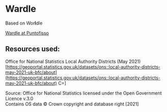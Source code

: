 # Wardle

Based on Wor**l**dle

[Wardle at Puntofisso](https://wardle.puntofisso.net)

## Resources used:

Office for National Statistics Local Authority Districts (May 2021) [https://geoportal.statistics.gov.uk/datasets/ons::local-authority-districts-may-2021-uk-bfc/about](https://geoportal.statistics.gov.uk/datasets/ons::local-authority-districts-may-2021-uk-bfc/about)
C=]

Source: Office for National Statistics licensed under the Open Government Licence v.3.0  
Contains OS data © Crown copyright and database right [2021]
